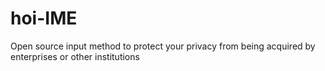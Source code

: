 # hoi-IME
Open source input method to protect your privacy from being acquired by enterprises or other institutions
